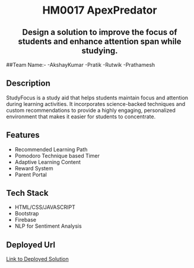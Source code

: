 # <div align="center">HM0017 ApexPredator</div>

## <div align="center">Design a solution to improve the focus of students and enhance attention span while studying.</div>

##Team Name:- 
   -AkshayKumar
   -Pratik
   -Rutwik
   -Prathamesh
   
## Description
<div>StudyFocus is a study aid that helps students maintain focus and attention during learning activities. 
  It incorporates science-backed techniques and custom recommendations to provide a highly engaging, personalized environment that makes it easier for students to concentrate.</div>

## Features
- Recommended Learning Path
- Pomodoro Technique based Timer
- Adaptive Learning Content
- Reward System
- Parent Portal
  
## Tech Stack
- HTML/CSS/JAVASCRIPT
- Bootstrap
- Firebase
- NLP for Sentiment Analysis
  
## Deployed Url
[Link to Deployed Solution](https://65d1b02e6e745409b8cbd0b6--rad-tulumba-4a0a4e.netlify.app/)
